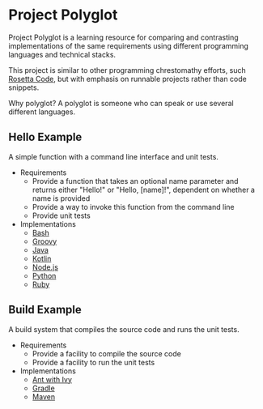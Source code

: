 # Project Polyglot

Project Polyglot is a learning resource for comparing and contrasting implementations of the same requirements
using different programming languages and technical stacks.

This project is similar to other programming chrestomathy efforts, such [Rosetta Code](http://www.rosettacode.org),
but with emphasis on runnable projects rather than code snippets.

Why polyglot? A polyglot is someone who can speak or use several different languages.

## Hello Example

A simple function with a command line interface and unit tests.

* Requirements
    * Provide a function that takes an optional name parameter and returns either "Hello!" or "Hello, [name]!",
      dependent on whether a name is provided
    * Provide a way to invoke this function from the command line
    * Provide unit tests
* Implementations
    * [Bash](hello/bash/README.md)
    * [Groovy](hello/groovy/README.md)
    * [Java](hello/java/README.md)
    * [Kotlin](hello/kotlin/README.md)
    * [Node.js](hello/node.js/README.md)
    * [Python](hello/python/README.md)
    * [Ruby](hello/ruby/README.md)

## Build Example

A build system that compiles the source code and runs the unit tests.

* Requirements
    * Provide a facility to compile the source code
    * Provide a facility to run the unit tests
* Implementations
    * [Ant with Ivy](build/ant-ivy/README.md)
    * [Gradle](build/gradle/README.md)
    * [Maven](build/maven/README.md)

